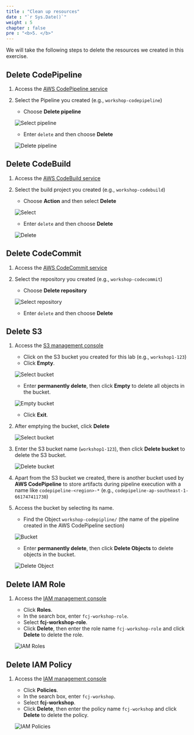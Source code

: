 ```yaml
---
title : "Clean up resources"
date : "`r Sys.Date()`"
weight : 5
chapter : false
pre : "<b>5. </b>"
---
```


We will take the following steps to delete the resources we created in this exercise.

## Delete CodePipeline

1. Access the [AWS CodePipeline service](https://console.aws.amazon.com/codesuite/codepipeline/pipelines)

2. Select the Pipeline you created (e.g., `workshop-codepipeline`)

    - Choose **Delete pipeline**
  
    ![Select pipeline](/fcj-workshop1/images/5-cleanup/5.1-codepipeline.png)

    - Enter `delete` and then choose **Delete**

    ![Delete pipeline](/fcj-workshop1/images/5-cleanup/5.2-codepipeline.png)

## Delete CodeBuild

1. Access the [AWS CodeBuild service](https://console.aws.amazon.com/codesuite/codebuild/projects)

2. Select the build project you created (e.g., `workshop-codebuild`)

    - Choose **Action** and then select **Delete**

    ![Select](/fcj-workshop1/images/5-cleanup/5.3-codebuild.png)

    - Enter `delete` and then choose **Delete**

    ![Delete](/fcj-workshop1/images/5-cleanup/5.4-codebuild.png)

## Delete CodeCommit

1. Access the [AWS CodeCommit service](https://console.aws.amazon.com/codesuite/codecommit/repositories)

2. Select the repository you created (e.g., `workshop-codecommit`)

    - Choose **Delete repository**

    ![Select repository](/fcj-workshop1/images/5-cleanup/5.5-codecommit.png)

    - Enter `delete` and then choose **Delete**

## Delete S3

1. Access the [S3 management console](https://s3.console.aws.amazon.com/s3/home)
    - Click on the S3 bucket you created for this lab (e.g., `workshop1-123`)
    - Click **Empty**.
    
    ![Select bucket](/fcj-workshop1/images/5-cleanup/5.6-s3-website.png)

    - Enter **permanently delete**, then click **Empty** to delete all objects in the bucket.
    
    ![Empty bucket](/fcj-workshop1/images/5-cleanup/5.7-s3-website.png)

    - Click **Exit**.

2. After emptying the bucket, click **Delete**

    ![Select bucket](/fcj-workshop1/images/5-cleanup/5.8-s3-website.png)

3. Enter the S3 bucket name (`workshop1-123`), then click **Delete bucket** to delete the S3 bucket.

    ![Delete bucket](/fcj-workshop1/images/5-cleanup/5.9-s3-website.png)

4. Apart from the S3 bucket we created, there is another bucket used by **AWS CodePipeline** to store artifacts during pipeline execution with a name like `codepipeline-<region>-*` (e.g., `codepipeline-ap-southeast-1-661747411738`)

5. Access the bucket by selecting its name.

    - Find the Object `workshop-codepipline/` (the name of the pipeline created in the AWS CodePipeline section)

    ![Bucket](/fcj-workshop1/images/5-cleanup/5.10-s3-pipeline.png)

    - Enter **permanently delete**, then click **Delete Objects** to delete objects in the bucket.

    ![Delete Object](/fcj-workshop1/images/5-cleanup/5.11-s3-pipeline.png)

## Delete IAM Role

1. Access the [IAM management console](https://console.aws.amazon.com/iamv2/home#/home)

    - Click **Roles**.
    - In the search box, enter `fcj-workshop-role`.
    - Select **fcj-workshop-role**.
    - Click **Delete**, then enter the role name `fcj-workshop-role` and click **Delete** to delete the role.

    ![IAM Roles](/fcj-workshop1/images/5-cleanup/5.12-role.png)

## Delete IAM Policy

1. Access the [IAM management console](https://console.aws.amazon.com/iamv2/home#/home)

    - Click **Policies**.
    - In the search box, enter `fcj-workshop`.
    - Select **fcj-workshop**.
    - Click **Delete**, then enter the policy name `fcj-workshop` and click **Delete** to delete the policy.

    ![IAM Policies](/fcj-workshop1/images/5-cleanup/5.13-policy.png)